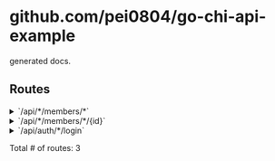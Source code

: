 # github.com/pei0804/go-chi-api-example

generated docs.

## Routes

<details>
<summary>`/api/*/members/*`</summary>

- [github.com/go-chi/cors.(*Cors).Handler-fm](/03/main.go#L49)
- [RequestIDHandler](https://github.com/ascarter/requestid/requestid.go#L28)
- [CloseNotify](https://github.com/go-chi/chi/middleware/closenotify18.go#L16)
- [main.loggingMiddleware](/03/middleware.go#L28)
- [Timeout.func1](https://github.com/go-chi/chi/middleware/timeout.go#L33)
- **/api/***
	- [main.Auth.func1](/03/middleware.go#L15)
	- **/members/***
		- **/**
			- _GET_
				- [main.(handler).ServeHTTP-fm](/03/main.go#L62)

</details>
<details>
<summary>`/api/*/members/*/{id}`</summary>

- [github.com/go-chi/cors.(*Cors).Handler-fm](/03/main.go#L49)
- [RequestIDHandler](https://github.com/ascarter/requestid/requestid.go#L28)
- [CloseNotify](https://github.com/go-chi/chi/middleware/closenotify18.go#L16)
- [main.loggingMiddleware](/03/middleware.go#L28)
- [Timeout.func1](https://github.com/go-chi/chi/middleware/timeout.go#L33)
- **/api/***
	- [main.Auth.func1](/03/middleware.go#L15)
	- **/members/***
		- **/{id}**
			- _GET_
				- [main.(handler).ServeHTTP-fm](/03/main.go#L62)

</details>
<details>
<summary>`/api/auth/*/login`</summary>

- [github.com/go-chi/cors.(*Cors).Handler-fm](/03/main.go#L49)
- [RequestIDHandler](https://github.com/ascarter/requestid/requestid.go#L28)
- [CloseNotify](https://github.com/go-chi/chi/middleware/closenotify18.go#L16)
- [main.loggingMiddleware](/03/middleware.go#L28)
- [Timeout.func1](https://github.com/go-chi/chi/middleware/timeout.go#L33)
- **/api/auth/***
	- **/login**
		- _GET_
			- [main.(handler).ServeHTTP-fm](/03/main.go#L62)

</details>

Total # of routes: 3
